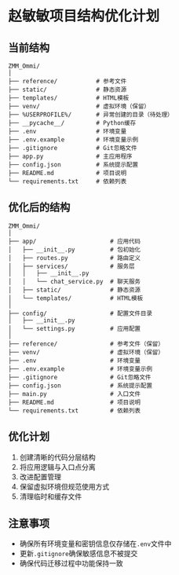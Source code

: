 # 赵敏敏项目结构优化计划

## 当前结构
```
ZMM_Ommi/
│
├── reference/           # 参考文件
├── static/              # 静态资源
├── templates/           # HTML模板
├── venv/                # 虚拟环境（保留）
├── %USERPROFILE%/       # 异常创建的目录（待处理）
├── __pycache__/         # Python缓存
├── .env                 # 环境变量
├── .env.example         # 环境变量示例
├── .gitignore           # Git忽略文件
├── app.py               # 主应用程序
├── config.json          # 系统提示配置
├── README.md            # 项目说明
└── requirements.txt     # 依赖列表
```

## 优化后的结构
```
ZMM_Ommi/
│
├── app/                     # 应用代码
│   ├── __init__.py          # 包初始化
│   ├── routes.py            # 路由定义
│   ├── services/            # 服务层
│   │   ├── __init__.py      
│   │   └── chat_service.py  # 聊天服务
│   ├── static/              # 静态资源
│   └── templates/           # HTML模板
│
├── config/                  # 配置文件目录
│   ├── __init__.py
│   └── settings.py          # 应用配置
│
├── reference/               # 参考文件（保留）
├── venv/                    # 虚拟环境（保留）
├── .env                     # 环境变量
├── .env.example             # 环境变量示例
├── .gitignore               # Git忽略文件
├── config.json              # 系统提示配置
├── main.py                  # 入口文件
├── README.md                # 项目说明
└── requirements.txt         # 依赖列表
```

## 优化计划
1. 创建清晰的代码分层结构
2. 将应用逻辑与入口点分离
3. 改进配置管理
4. 保留虚拟环境但规范使用方式
5. 清理临时和缓存文件

## 注意事项
- 确保所有环境变量和密钥信息仅存储在`.env`文件中
- 更新`.gitignore`确保敏感信息不被提交
- 确保代码迁移过程中功能保持一致
